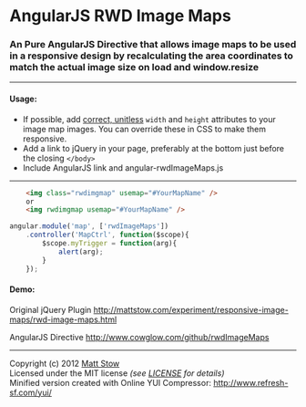 # AngularJS RWD Image Maps

### An **Pure** AngularJS Directive that allows image maps to be used in a responsive design by recalculating the area coordinates to match the actual image size on load and window.resize


---

#### Usage:

* If possible, add [correct, unitless](http://dev.w3.org/html5/markup/img.html) `width` and `height` attributes to your image map images. You can override these in CSS to make them responsive.
* Add a link to jQuery in your page, preferably at the bottom just before the closing `</body>`
* Include AngularJS link and angular-rwdImageMaps.js

---

```html
	<img class="rwdimgmap" usemap="#YourMapName" />
	or
	<img rwdimgmap usemap="#YourMapName" />
```
```js
angular.module('map', ['rwdImageMaps'])
	.controller('MapCtrl', function($scope){
		$scope.myTrigger = function(arg){
			alert(arg);
		}
	});
```

#### Demo:
Original jQuery Plugin
http://mattstow.com/experiment/responsive-image-maps/rwd-image-maps.html

AngularJS Directive
http://www.cowglow.com/github/rwdImageMaps

---

Copyright (c) 2012 [Matt Stow](http://mattstow.com)  
Licensed under the MIT license *(see [LICENSE](https://github.com/stowball/jQuery-rwdImageMaps/blob/master/LICENSE) for details)*  
Minified version created with Online YUI Compressor: http://www.refresh-sf.com/yui/

